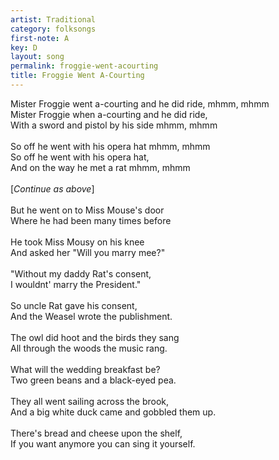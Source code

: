 ```yaml
---
artist: Traditional
category: folksongs
first-note: A
key: D
layout: song
permalink: froggie-went-acourting
title: Froggie Went A-Courting
---
```


Mister Froggie went a-courting and he did ride, mhmm, mhmm<br>
Mister Froggie when a-courting and he did ride,<br>
With a sword and pistol by his side mhmm, mhmm<br>
<br>
So off he went with his opera hat mhmm, mhmm<br>
So off he went with his opera hat, <br>
And on the way he met a rat mhmm, mhmm<br>
<br>
[*Continue as above*]<br>
<br>
But he went on to Miss Mouse's door<br>
Where he had been many times before<br>
<br>
He took Miss Mousy on his knee<br>
And asked her "Will you marry mee?"<br>
<br>
"Without my daddy Rat's consent,<br>
I wouldnt' marry the President."<br>
<br>
So uncle Rat gave his consent,<br>
And the Weasel wrote the publishment.<br>
<br>
The owl did hoot and the birds they sang<br>
All through the woods the music rang.<br>
<br>
What will the wedding breakfast be?<br>
Two green beans and a black-eyed pea.<br>
<br>
They all went sailing across the brook,<br>
And a big white duck came and gobbled them up.<br>
<br>
There's bread and cheese upon the shelf,<br>
If you want anymore you can sing it yourself.